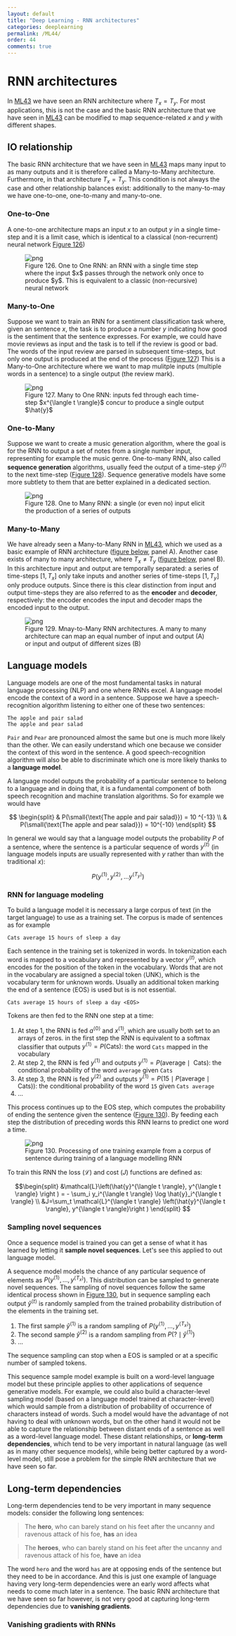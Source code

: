 ```yaml
---
layout: default
title: "Deep Learning - RNN architectures"
categories: deeplearning
permalink: /ML44/
order: 44
comments: true
---
```


# RNN architectures
In <a href="{{site.basurl}}/ML/ML43ML-43">ML43</a> we have seen an RNN architecture where $T_x = T_y$. For most applications, this is not the case and the basic RNN architecture that we have seen in <a href="{{site.basurl}}/ML/ML43ML-43">ML43</a> can be modified to map sequence-related $x$ and $y$ with different shapes.

## IO relationship
The basic RNN architecture that we have seen in <a href="{{site.basurl}}/ML/ML43ML-43">ML43</a> maps many input to as many outputs and it is therefore called a Many-to-Many architecture. Furthermore, in that architecture $T_x = T_y$. This condition is not always the case and other relationship balances exist: additionally to the many-to-may we have one-to-one, one-to-many and many-to-one.

### One-to-One
A one-to-one architecture maps an input $x$ to an output $y$ in a single time-step and it is a limit case, which is identical to a classical (non-recurrent) neural network <a href="#fig:oto">Figure 126</a>)


    

<figure id="fig:oto">
    <img src="{{site.baseurl}}/pages/ML-44-DeepLearningRNN2_files/ML-44-DeepLearningRNN2_3_0.svg" alt="png">
    <figcaption>Figure 126. One to One RNN: an RNN with a single time step where the input $x$ passes through the network only once to produce $y$. This is equivalent to a classic (non-recursive) neural network</figcaption>
</figure>

### Many-to-One
Suppose we want to train an RNN for a sentiment classification task where, given an sentence $x$, the task is to produce a number $y$ indicating how good is the sentiment that the sentence expresses. For example, we could have movie reviews as input and the task is to tell if the review is good or bad. The words of the input review are parsed in subsequent time-steps, but only one output is produced at the end of the process (<a href="#fig:mto">Figure 127</a>)  This is a Many-to-One architecture where we want to map mulitple inputs (multiple words in a sentence) to a single output (the review mark).


    

<figure id="fig:mto">
    <img src="{{site.baseurl}}/pages/ML-44-DeepLearningRNN2_files/ML-44-DeepLearningRNN2_5_0.svg" alt="png">
    <figcaption>Figure 127. Many to One RNN: inputs fed through each time-step $x^{\langle t \rangle}$ concur to produce a single output $\hat{y}$</figcaption>
</figure>

### One-to-Many
Suppose we want to create a music generation algorithm, where the goal is for the RNN to output a set of notes from a single number input, representing for example the music genre. One-to-many RNN, also called **sequence generation** algorithms, usually feed the output of a time-step $\hat{y}^{\langle t \rangle}$ to the next time-step (<a href="#fig:otm">Figure 128</a>). Sequence generative models have some more subtlety to them that are better explained in a dedicated section.


    

<figure id="fig:otm">
    <img src="{{site.baseurl}}/pages/ML-44-DeepLearningRNN2_files/ML-44-DeepLearningRNN2_7_0.svg" alt="png">
    <figcaption>Figure 128. One to Many RNN: a single (or even no) input elicit the production of a series of outputs</figcaption>
</figure>

### Many-to-Many
We have already seen a Many-to-Many RNN in <a href="{{site.basurl}}/ML/ML43ML-43">ML43</a>, which we used as a basic example of RNN architecture (<a href="fig:mtm">figure below</a>, panel A). Another case exists of many to many architecture, where $T_x \neq T_y$ (<a href="fig:mtm">figure below</a>, panel B). In this architecture input and output are temporally separated: a series of time-steps $[1, T_x]$ only take inputs and another series of time-steps $[1, T_y]$ only produce outputs. Since there is this clear distinction from input and output time-steps they are also referred to as the **encoder** and **decoder**, respectively: the encoder encodes the input and decoder maps the encoded input to the output.


    

<figure id="fig:mtm">
    <img src="{{site.baseurl}}/pages/ML-44-DeepLearningRNN2_files/ML-44-DeepLearningRNN2_9_0.svg" alt="png">
    <figcaption>Figure 129. Mnay-to-Many RNN architectures. A many to many architecture can map an equal number of input and output (A) or input and output of different sizes (B)</figcaption>
</figure>

## Language models
Language models are one of the most fundamental tasks in natural language processing (NLP) and one where RNNs excel. A language model encode the context of a word in a sentence. Suppose we have a speech-recognition algorithm listening to either one of these two sentences:

```
The apple and pair salad
The apple and pear salad
```

`Pair` and `Pear` are pronounced almost the same but one is much more likely than the other. We can easily understand which one because we consider the context of this word in the sentence. A good speech-recognition algorithm will also be able to discriminate which one is more likely thanks to a **language model**.

A language model outputs the probability of a particular sentence to belong to a language and in doing that, it is a fundamental component of both speech recognition and machine translation algorithms. So for example we would have

$$
\begin{split}
& P(\small{\text{The apple and pair salad}}) = 10 ^{-13} \\
& P(\small{\text{The apple and pear salad}}) = 10^{-10}
\end{split}
$$

In general we would say that a language model outputs the probability $P$ of a sentence, where the sentence is a particular sequence of words $y^{\langle t \rangle}$ (in language models inputs are usually represented with $y$ rather than with the traditional $x$):

$$
P \left(y^{\langle 1 \rangle}, y^{\langle 2 \rangle}, \dots y^{\langle T_y \rangle} \right)
$$


### RNN for language modeling
To build a language model it is necessary a large corpus of text (in the target language) to use as a training set. The corpus is made of sentences as for example

```
Cats average 15 hours of sleep a day
```

Each sentence in the training set is tokenized in words. In tokenization each word is mapped to a vocabulary and represented by a vector $y^{\langle t \rangle}$, which encodes for the position of the token in the vocabulary. Words that are not in the vocabulary are assigned a special token $\langle \text{UNK} \rangle$, which is the vocabulary term for unknown words. Usually an additional token marking the end of a sentence $\langle \text{EOS} \rangle$ is used but is is not essential.

```
Cats average 15 hours of sleep a day <EOS>
```

Tokens are then fed to the RNN one step at a time: 

1. At step 1, the RNN is fed $a^{\langle 0 \rangle}$ and $x^{\langle 1 \rangle}$, which are usually both set to an arrays of zeros. in the first step the RNN is equivalent to a softmax classifier that outputs $y^{\langle 1 \rangle}=P(\text{Cats})$: the word `Cats` mapped in the vocabulary 
2. At step 2, the RNN is fed $y^{\langle 1 \rangle}$ and outputs $y^{\langle 1 \rangle} = P(\text{average} \mid \text{ Cats})$: the conditional probability of the word `average` given `Cats`
3. At step 3, the RNN is fed $y^{\langle 2 \rangle}$ and outputs $y^{\langle 1 \rangle} = P(15 \mid P(\text{average} \mid \text{ Cats}))$: the conditional probability of the word `15` given `Cats average`
4. ...

This process continues up to the EOS step, which computes the probability of ending the sentence given the sentence (<a href="#fig:langmod">Figure 130</a>). By feeding each step the distribution of preceding words this RNN learns to predict one word a time.


    

<figure id="fig:langmod">
    <img src="{{site.baseurl}}/pages/ML-44-DeepLearningRNN2_files/ML-44-DeepLearningRNN2_12_0.svg" alt="png">
    <figcaption>Figure 130. Processing of one training example from a corpus of sentence during training of a language modelling RNN</figcaption>
</figure>

To train this RNN the loss ($\mathcal{L}$) and cost ($J$) functions are defined as:

$$\begin{split}
&\mathcal{L}\left(\hat{y}^{\langle t \rangle}, y^{\langle t \rangle} \right ) = - \sum_i y_i^{\langle t \rangle} \log \hat{y}_i^{\langle t \rangle} \\
&J=\sum_t \mathcal{L}^{\langle t \rangle} \left(\hat{y}^{\langle t \rangle}, y^{\langle t \rangle}\right )
\end{split}
$$

### Sampling novel sequences
Once a sequence model is trained you can get a sense of what it has learned by letting it **sample novel sequences**. Let's see this applied to out language model.

A sequence model models the chance of any particular sequence of elements as $P \left(y^{\langle 1 \rangle}, \dots, y^{\langle T_x \rangle} \right)$. This distribution can be sampled to generate novel sequences. The sampling of novel sequences follow the same identical process shown in <a href="#fig:langmod">Figure 130</a>, but in sequence sampling each output $\hat{y}^{\langle t \rangle}$ is randomly sampled from the trained probability distribution of the elements in the training set. 

1. The first sample $\hat{y}^{\langle 1 \rangle}$ is a random sampling of $P \left(y^{\langle 1 \rangle}, \dots, y^{\langle T_x \rangle} \right)$
2. The second sample $\hat{y}^{\langle 2 \rangle}$  is a random sampling from $P \left(?\mid \hat{y}^{\langle 1 \rangle} \right)$
3. ...

The sequence sampling can stop when a EOS is sampled or at a specific number of sampled tokens.

This sequence sample model example is built on a word-level language model but these principle applies to other applications of sequence generative models. For example, we could also build a character-level sampling model (based on a language model trained at character-level) which would sample from a distribution of probability of occurrence of characters instead of words. Such a model would have the advantage of not having to deal with unknown words, but on the other hand it would not be able to capture the relationship between distant ends of a sentence as well as a word-level language model. These distant relationships, or **long-term dependencies**, which tend to be very important in natural language (as well as in many other sequence models), while being better captured by a word-level model, still pose a problem for the simple RNN architecture that we have seen so far.

## Long-term dependencies
Long-term dependencies tend to be very important in many sequence models: consider the following long sentences:

> The **hero**, who can barely stand on his feet after the uncanny and ravenous attack of his foe, **has** an idea

> The **heroes**, who can barely stand on his feet after the uncanny and ravenous attack of his foe, **have** an idea

The word `hero` and the word `has` are at opposing ends of the sentence but they need to be in accordance. And this is just one example of language having very long-term dependencies were an early word affects what needs to come much later in a sentence. The basic RNN architecture that we have seen so far however, is not very good at capturing long-term dependencies due to **vanishing gradients**.

### Vanishing gradients with RNNs



```python

```
